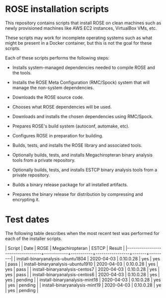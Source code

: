 # ROSE installation scripts

This repository contains scripts that install ROSE on clean machines
such as newly provisioned machines like AWS EC2 instances, VirtualBox
VMs, etc.

These scripts may work for incomplete operating systems such as what
might be present in a Docker container, but this is not the goal for
these scripts.

Each of these scripts performs the following steps:

* Installs system-managed dependencies needed to compile ROSE and the
  tools.
  
* Installs the ROSE Meta Configuration (RMC/Spock) system that will
  manage the non-system dependencies.
  
* Downloads the ROSE source code.

* Chooses what ROSE dependencies will be used.

* Downloads and installs the chosen dependencies using RMC/Spock.

* Prepares ROSE's build system (autoconf, automake, etc).

* Configures ROSE in preparation for building.

* Builds, tests, and installs the ROSE library and associated tools.

* Optionally builds, tests, and installs Megachiropteran binary
  analysis tools from a private repository.
  
* Optionally builds, tests, and installs ESTCP binary analysis tools
  from a private repository.
  
* Builds a binary release package for all installed artifacts.

* Prepares the binary release for distribution by compressing and
  encrypting it.
  
# Test dates

The following table describes when the most recent test was performed
for each of the installer scripts.

| Script                            |       Date |      ROSE | Megachiropteran | ESTCP | Result  |
|-----------------------------------+------------+-----------+-----------------+-------+---------|
| install-binaryanalysis-ubuntu1804 | 2020-04-03 | 0.10.0.28 | yes             | yes   | pass    |
| install-binaryanalysis-ubuntu1910 | 2020-04-03 | 0.10.0.28 | yes             | yes   | pass    |
| install-binaryanalysis-centos7    | 2020-04-03 | 0.10.0.28 | yes             | yes   | pass    |
| install-binaryanalysis-centos6    | 2020-04-03 | 0.10.0.28 | yes             | yes   | pending |
| install-binaryanalysis-mint18     | 2020-04-03 | 0.10.0.28 | yes             | yes   | pending |
| install-binaryanalysis-mint19     | 2020-04-03 | 0.10.0.28 | ye              | yes   | pending |

